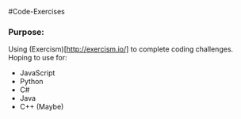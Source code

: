#Code-Exercises

### Purpose:
Using (Exercism)[http://exercism.io/] to complete coding challenges.<br/>
Hoping to use for:

* JavaScript
* Python
* C#
* Java
* C++ (Maybe)